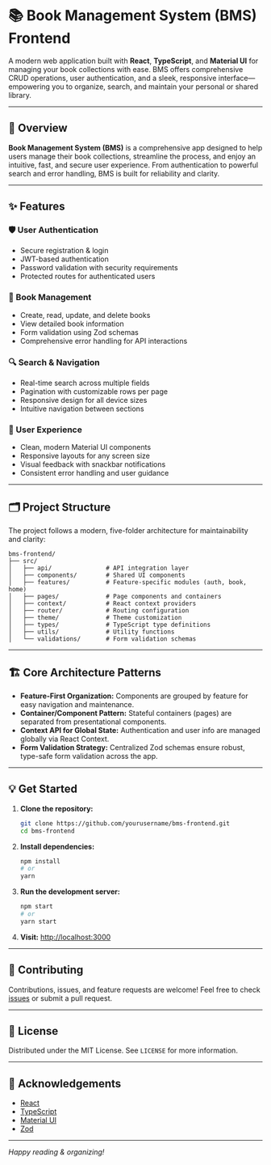 # 📚 Book Management System (BMS) Frontend

A modern web application built with **React**, **TypeScript**, and **Material UI** for managing your book collections with ease. BMS offers comprehensive CRUD operations, user authentication, and a sleek, responsive interface—empowering you to organize, search, and maintain your personal or shared library.

---

## 🚀 Overview

**Book Management System (BMS)** is a comprehensive app designed to help users manage their book collections, streamline the process, and enjoy an intuitive, fast, and secure user experience. From authentication to powerful search and error handling, BMS is built for reliability and clarity.

---

## ✨ Features

### 🛡️ User Authentication
- Secure registration & login
- JWT-based authentication
- Password validation with security requirements
- Protected routes for authenticated users

### 📘 Book Management
- Create, read, update, and delete books
- View detailed book information
- Form validation using Zod schemas
- Comprehensive error handling for API interactions

### 🔍 Search & Navigation
- Real-time search across multiple fields
- Pagination with customizable rows per page
- Responsive design for all device sizes
- Intuitive navigation between sections

### 🎨 User Experience
- Clean, modern Material UI components
- Responsive layouts for any screen size
- Visual feedback with snackbar notifications
- Consistent error handling and user guidance

---

## 🗂️ Project Structure

The project follows a modern, five-folder architecture for maintainability and clarity:

```
bms-frontend/
├── src/
│   ├── api/               # API integration layer
│   ├── components/        # Shared UI components
│   ├── features/          # Feature-specific modules (auth, book, home)
│   ├── pages/             # Page components and containers
│   ├── context/           # React context providers
│   ├── router/            # Routing configuration
│   ├── theme/             # Theme customization
│   ├── types/             # TypeScript type definitions
│   ├── utils/             # Utility functions
│   └── validations/       # Form validation schemas
```

---

## 🏗️ Core Architecture Patterns

- **Feature-First Organization:** Components are grouped by feature for easy navigation and maintenance.
- **Container/Component Pattern:** Stateful containers (pages) are separated from presentational components.
- **Context API for Global State:** Authentication and user info are managed globally via React Context.
- **Form Validation Strategy:** Centralized Zod schemas ensure robust, type-safe form validation across the app.

---

## 💡 Get Started

1. **Clone the repository:**
    ```bash
    git clone https://github.com/yourusername/bms-frontend.git
    cd bms-frontend
    ```

2. **Install dependencies:**
    ```bash
    npm install
    # or
    yarn
    ```

3. **Run the development server:**
    ```bash
    npm start
    # or
    yarn start
    ```

4. **Visit:** [http://localhost:3000](http://localhost:3000)

---

## 🤝 Contributing

Contributions, issues, and feature requests are welcome! Feel free to check [issues](https://github.com/yourusername/bms-frontend/issues) or submit a pull request.

---

## 📄 License

Distributed under the MIT License. See `LICENSE` for more information.

---

## 🙏 Acknowledgements

- [React](https://react.dev/)
- [TypeScript](https://www.typescriptlang.org/)
- [Material UI](https://mui.com/)
- [Zod](https://zod.dev/)

---

*Happy reading & organizing!*

